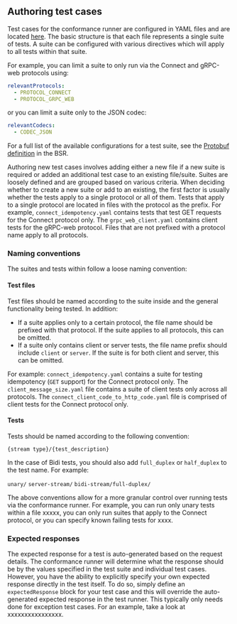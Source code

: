 ## Authoring test cases

Test cases for the conformance runner are configured in YAML files and are located [here](testsuites). The basic structure is 
that each file represents a single suite of tests. A suite can be configured with various directives which will apply to all
tests within that suite.

For example, you can limit a suite to only run via the Connect and gRPC-web protocols using:

```yaml
relevantProtocols:
  - PROTOCOL_CONNECT
  - PROTOCOL_GRPC_WEB
```

or you can limit a suite only to the JSON codec:

```yaml
relevantCodecs:
  - CODEC_JSON
```

For a full list of the available configurations for a test suite, see the [Protobuf definition](suite-proto) in the BSR.

Authoring new test cases involves adding either a new file if a new suite is required or added an additional test case to an 
existing file/suite. Suites are loosely defined and are grouped based on various criteria. When deciding whether to create a new
suite or add to an existing, the first factor is usually whether the tests apply to a single protocol or all of them. Tests that apply
to a single protocol are located in files with the protocol as the prefix. For example, `connect_idempotency.yaml` contains tests that
test GET requests for the Connect protocol only. The `grpc_web_client.yaml` contains client tests for the gRPC-web protocol. Files that
are not prefixed with a protocol name apply to all protocols.

### Naming conventions

The suites and tests within follow a loose naming convention:

#### Test files

Test files should be named according to the suite inside and the general functionality being tested. In addition:

* If a suite applies only to a certain protocol, the file name should be prefixed with that protocol. If the suite applies
  to all protocols, this can be omitted.
* If a suite only contains client or server tests, the file name prefix should include `client` or `server`. If the suite is
  for both client and server, this can be omitted.


For example: `connect_idempotency.yaml` contains a suite for testing idempotency (`GET` support) for the Connect protocol only.
The `client_message_size.yaml` file contains a suite of client tests only across all protocols. The `connect_client_code_to_http_code.yaml` 
file is comprised of client tests for the Connect protocol only.


#### Tests

Tests should be named according to the following convention:

`{stream type}/{test_description}`

In the case of Bidi tests, you should also add `full_duplex` or `half_duplex` to the test name. For example:

`unary/`
`server-stream/`
`bidi-stream/full-duplex/`

The above conventions allow for a more granular control over running tests via the conformance runner. For example, you can run
only unary tests within a file xxxxx, you can only run suites that apply to the Connect protocol, or you can specify known failing tests for xxxx.

### Expected responses

The expected response for a test is auto-generated based on the request details. The conformance runner will determine what the response 
should be by the values specified in the test suite and individual test cases. However, you have the ability to explicitly specify your 
own expected response directly in the test itself. To do so, simply define an `expectedResponse` block for your test case and this will
override the auto-generated expected response in the test runner. This typically only needs done for exception test cases. For an example,
take a look at xxxxxxxxxxxxxxxx.

[testsuites]: https://github.com/connectrpc/conformance/blob/main/internal/app/connectconformance/testsuites/data
[suite-proto]: https://buf.build/connectrpc/conformance/file/main:connectrpc/conformance/v1/suite.proto
